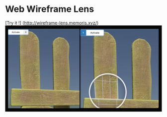 # Web Wireframe Lens

[Try it !] (http://wireframe-lens.memoris.xyz/)
[![](./Wireframe-lens.jpg#center)](http://wireframe-lens.memoris.xyz/) 
